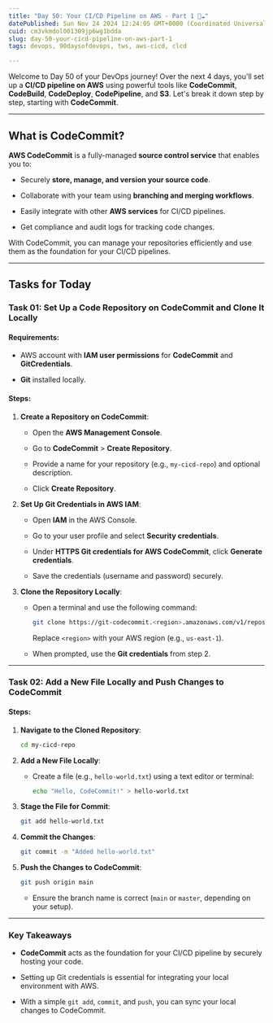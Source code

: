 ```yaml
---
title: "Day 50: Your CI/CD Pipeline on AWS - Part 1 🚀☁"
datePublished: Sun Nov 24 2024 12:24:05 GMT+0000 (Coordinated Universal Time)
cuid: cm3vkmdol001309jp6wg1bdda
slug: day-50-your-cicd-pipeline-on-aws-part-1
tags: devops, 90daysofdevops, tws, aws-cicd, clcd

---
```


Welcome to Day 50 of your DevOps journey! Over the next 4 days, you'll set up a **CI/CD pipeline on AWS** using powerful tools like **CodeCommit**, **CodeBuild**, **CodeDeploy**, **CodePipeline**, and **S3**. Let's break it down step by step, starting with **CodeCommit**.

---

## What is CodeCommit?

**AWS CodeCommit** is a fully-managed **source control service** that enables you to:

* Securely **store, manage, and version your source code**.
    
* Collaborate with your team using **branching and merging workflows**.
    
* Easily integrate with other **AWS services** for CI/CD pipelines.
    
* Get compliance and audit logs for tracking code changes.
    

With CodeCommit, you can manage your repositories efficiently and use them as the foundation for your CI/CD pipelines.

---

## Tasks for Today

### **Task 01: Set Up a Code Repository on CodeCommit and Clone It Locally**

#### Requirements:

* AWS account with **IAM user permissions** for **CodeCommit** and **GitCredentials**.
    
* **Git** installed locally.
    

#### Steps:

1. **Create a Repository on CodeCommit**:
    
    * Open the **AWS Management Console**.
        
    * Go to **CodeCommit** &gt; **Create Repository**.
        
    * Provide a name for your repository (e.g., `my-cicd-repo`) and optional description.
        
    * Click **Create Repository**.
        
2. **Set Up Git Credentials in AWS IAM**:
    
    * Open **IAM** in the AWS Console.
        
    * Go to your user profile and select **Security credentials**.
        
    * Under **HTTPS Git credentials for AWS CodeCommit**, click **Generate credentials**.
        
    * Save the credentials (username and password) securely.
        
3. **Clone the Repository Locally**:
    
    * Open a terminal and use the following command:
        
        ```bash
        git clone https://git-codecommit.<region>.amazonaws.com/v1/repos/my-cicd-repo
        ```
        
        Replace `<region>` with your AWS region (e.g., `us-east-1`).
        
    * When prompted, use the **Git credentials** from step 2.
        

---

### **Task 02: Add a New File Locally and Push Changes to CodeCommit**

#### Steps:

1. **Navigate to the Cloned Repository**:
    
    ```bash
    cd my-cicd-repo
    ```
    
2. **Add a New File Locally**:
    
    * Create a file (e.g., `hello-world.txt`) using a text editor or terminal:
        
        ```bash
        echo "Hello, CodeCommit!" > hello-world.txt
        ```
        
3. **Stage the File for Commit**:
    
    ```bash
    git add hello-world.txt
    ```
    
4. **Commit the Changes**:
    
    ```bash
    git commit -m "Added hello-world.txt"
    ```
    
5. **Push the Changes to CodeCommit**:
    
    ```bash
    git push origin main
    ```
    
    * Ensure the branch name is correct (`main` or `master`, depending on your setup).
        

---

### Key Takeaways

* **CodeCommit** acts as the foundation for your CI/CD pipeline by securely hosting your code.
    
* Setting up Git credentials is essential for integrating your local environment with AWS.
    
* With a simple `git add`, `commit`, and `push`, you can sync your local changes to CodeCommit.